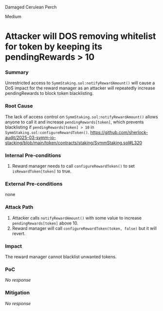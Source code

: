 Damaged Cerulean Perch

Medium

# Attacker will DOS removing whitelist for token by keeping its pendingRewards > 10

### Summary

Unrestricted access to `SymmStaking.sol:notifyRewardAmount()` will cause a DoS impact for the reward manager as an attacker will repeatedly increase pendingRewards to block token blacklisting.

### Root Cause

The lack of access control on `SymmStaking.sol:notifyRewardAmount()` allows anyone to call it and increase `pendingRewards[token]`, which prevents blacklisting if `pendingRewards[token] > 10` in `SymmStaking.sol:configureRewardToken()`.
https://github.com/sherlock-audit/2025-03-symm-io-stacking/blob/main/token/contracts/staking/SymmStaking.sol#L320


### Internal Pre-conditions

1. Reward manager needs to call `configureRewardToken()` to set `isRewardToken[token]` to true.

### External Pre-conditions

none

### Attack Path

1. Attacker calls `notifyRewardAmount()` with some value to increase `pendingRewards[token]` above 10.
2. Reward manager will call `configureRewardToken(token, false)` but it will revert.

### Impact

The reward manager cannot blacklist unwanted tokens.

### PoC

_No response_

### Mitigation

_No response_